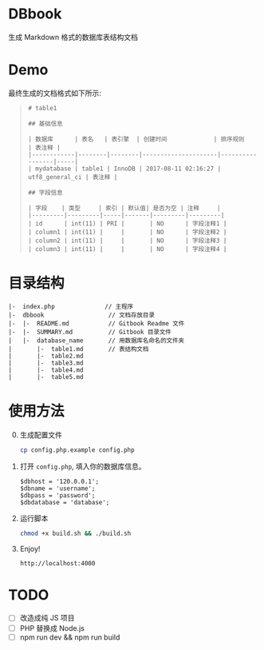 # DBbook

生成 Markdown 格式的数据库表结构文档

# Demo

最终生成的文档格式如下所示:

> ```
> # table1
> 
> ## 基础信息
> 
> | 数据库      | 表名   | 表引擎  | 创建时间             | 排序规则         | 表注释 |
> |------------|--------|--------|---------------------|-----------------|-----|
> | mydatabase | table1 | InnoDB | 2017-08-11 02:16:27 | utf8_general_ci | 表注释 |
> 
> ## 字段信息
> 
> | 字段    | 类型     | 索引 | 默认值| 是否为空 | 注释     |
> |---------|---------|-----|-------|---------|---------|
> | id      | int(11) | PRI |       | NO      | 字段注释1 |
> | column1 | int(11) |     |       | NO      | 字段注释2 |
> | column2 | int(11) |     |       | NO      | 字段注释3 |
> | column3 | int(11) |     |       | NO      | 字段注释4 |
> ```


# 目录结构

```
|-  index.php              // 主程序
|-  dbbook                  // 文档存放目录
|-  |-  README.md           // Gitbook Readme 文件
|-  |-  SUMMARY.md          // Gitbook 目录文件
|   |-  database_name       // 用数据库名命名的文件夹
|       |-  table1.md       // 表结构文档
|       |-  table2.md
|       |-  table3.md
|       |-  table4.md
|       |-  table5.md
```

# 使用方法

0. 生成配置文件
   ```bash
   cp config.php.example config.php
   ```

1. 打开 `config.php`, 填入你的数据库信息。

    ```
    $dbhost = '120.0.0.1';
    $dbname = 'username';
    $dbpass = 'password';
    $dbdatabase = 'database';
    ```

1. 运行脚本

    ```bash
    chmod +x build.sh && ./build.sh
    ```

1. Enjoy!
    ```
    http://localhost:4000
    ```

# TODO

- [ ] 改造成纯 JS 项目
- [ ] PHP 替换成 Node.js
- [ ] npm run dev && npm run build